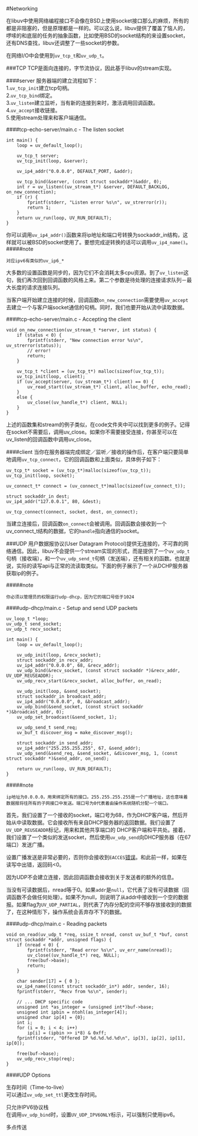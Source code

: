 #Networking

在libuv中使用网络编程接口不会像在BSD上使用socket接口那么的麻烦，所有的都是非阻塞的，但是原理都是一样的。可以这么说，libuv提供了覆盖了恼人的，啰嗦的和底层的任务的抽象函数，比如使用BSD的socket结构的来设置socket，还有DNS查找，libuv还调整了一些socket的参数。  

在网络I/O中会使用到```uv_tcp_t```和```uv_udp_t```。   

###TCP
TCP是面向连接的，字节流协议，因此基于libuv的stream实现。  

####server
服务器端的建立流程如下：  
1.```uv_tcp_init```建立tcp句柄。  
2.```uv_tcp_bind```绑定。  
3.```uv_listen```建立监听，当有新的连接到来时，激活调用回调函数。  
4.```uv_accept```接收链接。   
5.使用stream处理来和客户端通信。  

####tcp-echo-server/main.c - The listen socket
```
int main() {
    loop = uv_default_loop();

    uv_tcp_t server;
    uv_tcp_init(loop, &server);

    uv_ip4_addr("0.0.0.0", DEFAULT_PORT, &addr);

    uv_tcp_bind(&server, (const struct sockaddr*)&addr, 0);
    int r = uv_listen((uv_stream_t*) &server, DEFAULT_BACKLOG, on_new_connection);
    if (r) {
        fprintf(stderr, "Listen error %s\n", uv_strerror(r));
        return 1;
    }
    return uv_run(loop, UV_RUN_DEFAULT);
}
```

你可以调用```uv_ip4_addr()```函数来将ip地址和端口号转换为sockaddr_in结构，这样就可以被BSD的socket使用了。要想完成逆转换的话可以调用```uv_ip4_name()```。   
#####note
```
对应ipv6有类似的uv_ip6_*
```

大多数的设置函数是同步的，因为它们不会消耗太多cpu资源。到了```uv_listen```这句，我们再次回到回调函数的风格上来。第二个参数是待处理的连接请求队列－最大长度的请求连接队列。  

当客户端开始建立连接的时候，回调函数```on_new_connection```需要使用```uv_accept```去建立一个与客户端socket通信的句柄。同时，我们也要开始从流中读取数据。  

####tcp-echo-server/main.c - Accepting the client
```
void on_new_connection(uv_stream_t *server, int status) {
    if (status < 0) {
        fprintf(stderr, "New connection error %s\n", uv_strerror(status));
        // error!
        return;
    }

    uv_tcp_t *client = (uv_tcp_t*) malloc(sizeof(uv_tcp_t));
    uv_tcp_init(loop, client);
    if (uv_accept(server, (uv_stream_t*) client) == 0) {
        uv_read_start((uv_stream_t*) client, alloc_buffer, echo_read);
    }
    else {
        uv_close((uv_handle_t*) client, NULL);
    }
}
```

上述的函数集和stream的例子类似，在code文件夹中可以找到更多的例子。记得在socket不需要后，调用uv_close。如果你不需要接受连接，你甚至可以在uv_listen的回调函数中调用uv_close。

####client
当你在服务器端完成绑定／监听／接收的操作后，在客户端只要简单地调用```uv_tcp_connect```，它的回调函数和上面类似，具体例子如下：  

```
uv_tcp_t* socket = (uv_tcp_t*)malloc(sizeof(uv_tcp_t));
uv_tcp_init(loop, socket);

uv_connect_t* connect = (uv_connect_t*)malloc(sizeof(uv_connect_t));

struct sockaddr_in dest;
uv_ip4_addr("127.0.0.1", 80, &dest);

uv_tcp_connect(connect, socket, dest, on_connect);
```

当建立连接后，回调函数```on_connect```会被调用。回调函数会接收到一个uv_connect_t结构的数据，它的```handle```指向通信的socket。  

###UDP
用户数据报协议(User Datagram Protocol)提供无连接的，不可靠的网络通信。因此，libuv不会提供一个stream实现的形式，而是提供了一个```uv_udp_t```句柄（接收端），和一个```uv_udp_send_t```句柄（发送端），还有相关的函数。也就是说，实际的读写api与正常的流读取类似。下面的例子展示了一个从DCHP服务器获取ip的例子。  

#####note
```
你必须以管理员的权限运行udp-dhcp，因为它的端口号低于1024
```

####udp-dhcp/main.c - Setup and send UDP packets
```
uv_loop_t *loop;
uv_udp_t send_socket;
uv_udp_t recv_socket;

int main() {
    loop = uv_default_loop();

    uv_udp_init(loop, &recv_socket);
    struct sockaddr_in recv_addr;
    uv_ip4_addr("0.0.0.0", 68, &recv_addr);
    uv_udp_bind(&recv_socket, (const struct sockaddr *)&recv_addr, UV_UDP_REUSEADDR);
    uv_udp_recv_start(&recv_socket, alloc_buffer, on_read);

    uv_udp_init(loop, &send_socket);
    struct sockaddr_in broadcast_addr;
    uv_ip4_addr("0.0.0.0", 0, &broadcast_addr);
    uv_udp_bind(&send_socket, (const struct sockaddr *)&broadcast_addr, 0);
    uv_udp_set_broadcast(&send_socket, 1);

    uv_udp_send_t send_req;
    uv_buf_t discover_msg = make_discover_msg();

    struct sockaddr_in send_addr;
    uv_ip4_addr("255.255.255.255", 67, &send_addr);
    uv_udp_send(&send_req, &send_socket, &discover_msg, 1, (const struct sockaddr *)&send_addr, on_send);

    return uv_run(loop, UV_RUN_DEFAULT);
}
```

#####note
```
ip地址为0.0.0.0，用来绑定所有的接口。255.255.255.255是一个广播地址，这也意味着数据报将往所有的子网接口中发送。端口号为0代表着由操作系统随机分配一个端口。
```

首先，我们设置了一个接收的socket，端口号为68，作为DHCP客户端，然后开始从中读取数据。它会接收所有来自DHCP服务器的返回数据。我们设置了```UV_UDP_REUSEADDR```标记，用来和其他共享端口的 DHCP客户端和平共处。接着，我们设置了一个类似的发送socket，然后使用```uv_udp_send```向DHCP服务器（在67端口）发送广播。  

设置广播发送是非常必要的，否则你会接收到`EACCES`[错误](http://beej.us/guide/bgnet/output/html/multipage/advanced.html#broadcast)。和此前一样，如果在读写中出错，返回码<0。  

因为UDP不会建立连接，因此回调函数会接收到关于发送者的额外的信息。  

当没有可读数据后，nread等于0。如果`addr`是`null`，它代表了没有可读数据（回调函数不会做任何处理）。如果不为null，则说明了从addr中接收到一个空的数据报。如果flag为```UV_UDP_PARTIAL```，则代表了内存分配的空间不够存放接收到的数据了，在这种情形下，操作系统会丢弃存不下的数据。  

####udp-dhcp/main.c - Reading packets
```
void on_read(uv_udp_t *req, ssize_t nread, const uv_buf_t *buf, const struct sockaddr *addr, unsigned flags) {
    if (nread < 0) {
        fprintf(stderr, "Read error %s\n", uv_err_name(nread));
        uv_close((uv_handle_t*) req, NULL);
        free(buf->base);
        return;
    }

    char sender[17] = { 0 };
    uv_ip4_name((const struct sockaddr_in*) addr, sender, 16);
    fprintf(stderr, "Recv from %s\n", sender);

    // ... DHCP specific code
    unsigned int *as_integer = (unsigned int*)buf->base;
    unsigned int ipbin = ntohl(as_integer[4]);
    unsigned char ip[4] = {0};
    int i;
    for (i = 0; i < 4; i++)
        ip[i] = (ipbin >> i*8) & 0xff;
    fprintf(stderr, "Offered IP %d.%d.%d.%d\n", ip[3], ip[2], ip[1], ip[0]);

    free(buf->base);
    uv_udp_recv_stop(req);
}
```

####UDP Options

生存时间（Time-to-live）  
可以通过`uv_udp_set_ttl`更改生存时间。  

只允许IPV6协议栈  
在调用`uv_udp_bind`时，设置`UV_UDP_IPV6ONLY`标示，可以强制只使用ipv6。  

多点传送